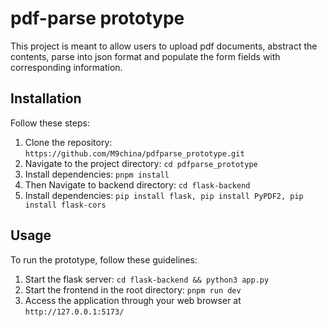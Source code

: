 # pdf-parse prototype


This project is meant to allow users to upload pdf documents, abstract the contents, parse into json format and populate the form fields with corresponding information.

## Installation

Follow these steps:

1. Clone the repository: `https://github.com/M9china/pdfparse_prototype.git`
2. Navigate to the project directory: `cd pdfparse_prototype`
3. Install dependencies: `pnpm install`
4. Then Navigate to backend directory: `cd flask-backend`
5. Install dependencies: `pip install flask, pip install PyPDF2, pip install flask-cors`

## Usage

To run the prototype, follow these guidelines:

1. Start the flask server: `cd flask-backend && python3 app.py`
2. Start the frontend in the root directory: `pnpm run dev`
3. Access the application through your web browser at `http://127.0.0.1:5173/` 
